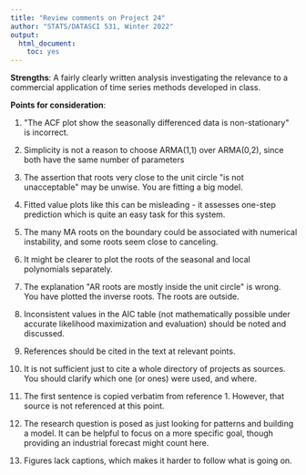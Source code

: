 ```yaml
---
title: "Review comments on Project 24"
author: "STATS/DATASCI 531, Winter 2022"
output:
  html_document:
    toc: yes
---
```


**Strengths**: A fairly clearly written analysis investigating the relevance to a commercial application of time series methods developed in class.

**Points for consideration**:

1. "The ACF plot show the seasonally differenced data is non-stationary" is incorrect.

2. Simplicity is not a reason to choose ARMA(1,1) over ARMA(0,2), since both have the same number of parameters

3. The assertion that roots very close to the unit circle "is not unacceptable" may be unwise. You are fitting a big model.

4. Fitted value plots like this can be misleading - it assesses one-step prediction which is quite an easy task for this system.

5. The many MA roots on the boundary could be associated with numerical instability, and some roots seem close to canceling.

6. It might be clearer to plot the roots of the seasonal and local polynomials separately.

7. The explanation "AR roots are mostly inside the unit circle" is wrong. You have plotted the inverse roots. The roots are outside.

8. Inconsistent values in the AIC table (not mathematically possible under accurate likelihood maximization and evaluation) should be noted and discussed.

9. References should be cited in the text at relevant points.

10. It is not sufficient just to cite a whole directory of projects as sources. You should clarify which one (or ones) were used, and where.

11. The first sentence is copied verbatim from reference 1. However, that source is not referenced at this point. 

12. The research question is posed as just looking for patterns and building a model. It can be helpful to focus on a more specific goal, though providing an industrial forecast might count here.

13. Figures lack captions, which makes it harder to follow what is going on.




